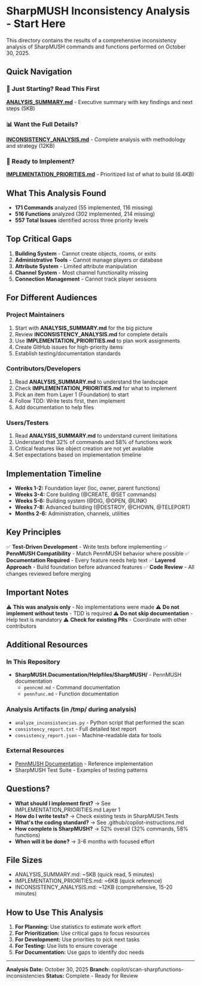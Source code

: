 # SharpMUSH Inconsistency Analysis - Start Here

This directory contains the results of a comprehensive inconsistency analysis of SharpMUSH commands and functions performed on October 30, 2025.

## Quick Navigation

### 🚀 Just Starting? Read This First
**[ANALYSIS_SUMMARY.md](ANALYSIS_SUMMARY.md)** - Executive summary with key findings and next steps (5KB)

### 📊 Want the Full Details?
**[INCONSISTENCY_ANALYSIS.md](INCONSISTENCY_ANALYSIS.md)** - Complete analysis with methodology and strategy (12KB)

### 🎯 Ready to Implement?
**[IMPLEMENTATION_PRIORITIES.md](IMPLEMENTATION_PRIORITIES.md)** - Prioritized list of what to build (6.4KB)

## What This Analysis Found

- **171 Commands** analyzed (55 implemented, 116 missing)
- **516 Functions** analyzed (302 implemented, 214 missing)
- **557 Total Issues** identified across three priority levels

## Top Critical Gaps

1. **Building System** - Cannot create objects, rooms, or exits
2. **Administrative Tools** - Cannot manage players or database
3. **Attribute System** - Limited attribute manipulation
4. **Channel System** - Most channel functionality missing
5. **Connection Management** - Cannot track player sessions

## For Different Audiences

### Project Maintainers
1. Start with **ANALYSIS_SUMMARY.md** for the big picture
2. Review **INCONSISTENCY_ANALYSIS.md** for complete details
3. Use **IMPLEMENTATION_PRIORITIES.md** to plan work assignments
4. Create GitHub issues for high-priority items
5. Establish testing/documentation standards

### Contributors/Developers
1. Read **ANALYSIS_SUMMARY.md** to understand the landscape
2. Check **IMPLEMENTATION_PRIORITIES.md** for what to implement
3. Pick an item from Layer 1 (Foundation) to start
4. Follow TDD: Write tests first, then implement
5. Add documentation to help files

### Users/Testers
1. Read **ANALYSIS_SUMMARY.md** to understand current limitations
2. Understand that 32% of commands and 58% of functions work
3. Critical features like object creation are not yet available
4. Set expectations based on implementation timeline

## Implementation Timeline

- **Weeks 1-2:** Foundation layer (loc, owner, parent functions)
- **Weeks 3-4:** Core building (@CREATE, @SET commands)
- **Weeks 5-6:** Building system (@DIG, @OPEN, @LINK)
- **Weeks 7-8:** Advanced building (@DESTROY, @CHOWN, @TELEPORT)
- **Months 2-6:** Administration, channels, utilities

## Key Principles

✅ **Test-Driven Development** - Write tests before implementing
✅ **PennMUSH Compatibility** - Match PennMUSH behavior where possible
✅ **Documentation Required** - Every feature needs help text
✅ **Layered Approach** - Build foundation before advanced features
✅ **Code Review** - All changes reviewed before merging

## Important Notes

⚠️ **This was analysis only** - No implementations were made
⚠️ **Do not implement without tests** - TDD is required
⚠️ **Do not skip documentation** - Help text is mandatory
⚠️ **Check for existing PRs** - Coordinate with other contributors

## Additional Resources

### In This Repository
- **SharpMUSH.Documentation/Helpfiles/SharpMUSH/** - PennMUSH documentation
  - `penncmd.md` - Command documentation
  - `pennfunc.md` - Function documentation

### Analysis Artifacts (in /tmp/ during analysis)
- `analyze_inconsistencies.py` - Python script that performed the scan
- `consistency_report.txt` - Full detailed text report
- `consistency_report.json` - Machine-readable data for tools

### External Resources
- [PennMUSH Documentation](https://github.com/pennmush/pennmush) - Reference implementation
- SharpMUSH Test Suite - Examples of testing patterns

## Questions?

- **What should I implement first?** → See IMPLEMENTATION_PRIORITIES.md Layer 1
- **How do I write tests?** → Check existing tests in SharpMUSH.Tests
- **What's the coding standard?** → See .github/copilot-instructions.md
- **How complete is SharpMUSH?** → 52% overall (32% commands, 58% functions)
- **When will it be done?** → 3-6 months with focused effort

## File Sizes

- ANALYSIS_SUMMARY.md: ~5KB (quick read, 5 minutes)
- IMPLEMENTATION_PRIORITIES.md: ~6KB (quick reference)
- INCONSISTENCY_ANALYSIS.md: ~12KB (comprehensive, 15-20 minutes)

## How to Use This Analysis

1. **For Planning:** Use statistics to estimate work effort
2. **For Prioritization:** Use critical gaps to focus resources
3. **For Development:** Use priorities to pick next tasks
4. **For Testing:** Use lists to ensure coverage
5. **For Documentation:** Use gaps to identify doc needs

---

**Analysis Date:** October 30, 2025
**Branch:** copilot/scan-sharpfunctions-inconsistencies
**Status:** Complete - Ready for Review
